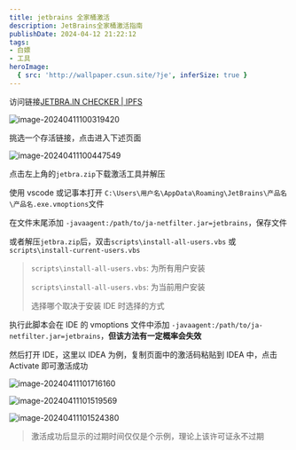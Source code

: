 ```yaml
---
title: jetbrains 全家桶激活
description: JetBrains全家桶激活指南
publishDate: 2024-04-12 21:22:12
tags:
- 白嫖
- 工具
heroImage:
  { src: 'http://wallpaper.csun.site/?je', inferSize: true }
---
```


访问链接[JETBRA.IN CHECKER | IPFS](https://3.jetbra.in/)

![image-20240411100319420](https://cdn.jsdelivr.net/gh/sun-i/pic/imagesimage-20240411100319420.png)

挑选一个存活链接，点击进入下述页面

![image-20240411100447549](https://cdn.jsdelivr.net/gh/sun-i/pic/imagesimage-20240411100447549.png)

点击左上角的`jetbra.zip`下载激活工具并解压

使用 vscode 或记事本打开 `C:\Users\用户名\AppData\Roaming\JetBrains\产品名\产品名.exe.vmoptions`文件

在文件末尾添加 `-javaagent:/path/to/ja-netfilter.jar=jetbrains`，保存文件

或者解压`jetbra.zip`后，双击`scripts\install-all-users.vbs` 或 `scripts\install-current-users.vbs`

> `scripts\install-all-users.vbs`: 为所有用户安装
> 
> `scripts\install-all-users.vbs`: 为当前用户安装
> 
> 选择哪个取决于安装 IDE 时选择的方式

执行此脚本会在 IDE 的 vmoptions 文件中添加 `-javaagent:/path/to/ja-netfilter.jar=jetbrains`，**但该方法有一定概率会失效**

然后打开 IDE，这里以 IDEA 为例，复制页面中的激活码粘贴到 IDEA 中，点击 Activate 即可激活成功

![image-20240411101716160](https://cdn.jsdelivr.net/gh/sun-i/pic/imagesimage-20240411101716160.png)

![image-20240411101519569](https://cdn.jsdelivr.net/gh/sun-i/pic/imagesimage-20240411101519569.png)

![image-20240411101524380](https://cdn.jsdelivr.net/gh/sun-i/pic/imagesimage-20240411101524380.png)

> 激活成功后显示的过期时间仅仅是个示例，理论上该许可证永不过期